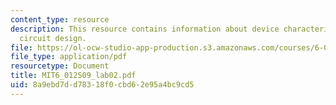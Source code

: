 ```yaml
---
content_type: resource
description: This resource contains information about device characterization and
  circuit design.
file: https://ol-ocw-studio-app-production.s3.amazonaws.com/courses/6-012-microelectronic-devices-and-circuits-spring-2009/8a9ebd7dd78318f0cbd62e95a4bc9cd5_MIT6_012S09_lab02.pdf
file_type: application/pdf
resourcetype: Document
title: MIT6_012S09_lab02.pdf
uid: 8a9ebd7d-d783-18f0-cbd6-2e95a4bc9cd5
---
```

